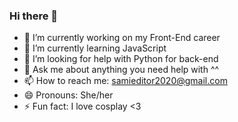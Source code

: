 ### Hi there 👋


- 🔭 I’m currently working on my Front-End career
- 🌱 I’m currently learning JavaScript
- 🤔 I’m looking for help with Python for back-end
- 💬 Ask me about anything you need help with ^^
- 📫 How to reach me: samieditor2020@gmail.com
- 😄 Pronouns: She/her
- ⚡ Fun fact: I love cosplay <3
